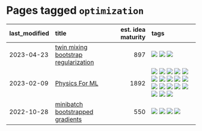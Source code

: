 # Pages tagged `optimization`

|last_modified|title|est. idea maturity|tags
|:---|:---|---:|:---|
|2023-04-23|[twin mixing bootstrap regularization](../twin_mixing_dropout.md)|897|[![](https://img.shields.io/badge/tag-experimental-fda5ff)](../tags/experimental.md) [![](https://img.shields.io/badge/tag-optimization-da6994)](../tags/optimization.md) [![](https://img.shields.io/badge/tag-scaling-b7fb0)](../tags/scaling.md)|
|2023-02-09|[Physics For ML](../physics_for_ml.md)|1892|[![](https://img.shields.io/badge/tag-brownianmotion-b25b5)](../tags/brownianmotion.md) [![](https://img.shields.io/badge/tag-curriculum-76bb24)](../tags/curriculum.md) [![](https://img.shields.io/badge/tag-curvature-496a1)](../tags/curvature.md) [![](https://img.shields.io/badge/tag-education-683f3)](../tags/education.md) [![](https://img.shields.io/badge/tag-eigenvectors-96bcc)](../tags/eigenvectors.md) [![](https://img.shields.io/badge/tag-gaugetheory-77485f)](../tags/gaugetheory.md) [![](https://img.shields.io/badge/tag-grouptheory-e839f4)](../tags/grouptheory.md) [![](https://img.shields.io/badge/tag-machinelearning-b08442)](../tags/machinelearning.md) [![](https://img.shields.io/badge/tag-manifolds-e6ab9)](../tags/manifolds.md) [![](https://img.shields.io/badge/tag-ode-abf295)](../tags/ode.md) [![](https://img.shields.io/badge/tag-optimization-da6994)](../tags/optimization.md) [![](https://img.shields.io/badge/tag-pde-97a75e)](../tags/pde.md) [![](https://img.shields.io/badge/tag-physics-29349d)](../tags/physics.md) [![](https://img.shields.io/badge/tag-probabilityfields-50c04b)](../tags/probabilityfields.md) [![](https://img.shields.io/badge/tag-quantummechanics-4072a1)](../tags/quantummechanics.md) [![](https://img.shields.io/badge/tag-relativity-7c795e)](../tags/relativity.md) [![](https://img.shields.io/badge/tag-tensorcalculus-95bed6)](../tags/tensorcalculus.md) [![](https://img.shields.io/badge/tag-textbook-1743a)](../tags/textbook.md)|
|2022-10-28|[minibatch bootstrapped gradients](../minibatch-bootstrapped-gradients.md)|550|[![](https://img.shields.io/badge/tag-experimental-fda5ff)](../tags/experimental.md) [![](https://img.shields.io/badge/tag-optimization-da6994)](../tags/optimization.md) [![](https://img.shields.io/badge/tag-training-d5f6c6)](../tags/training.md) [![](https://img.shields.io/badge/tag-wip-4bcfd8)](../tags/wip.md)|